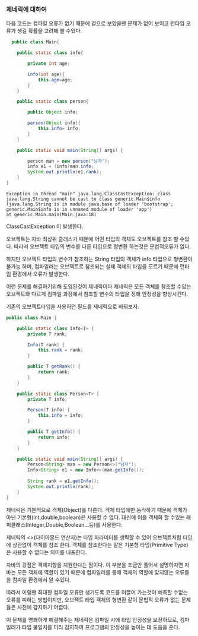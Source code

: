 ### 제네릭에 대하여


다음 코드는 컴파일 오류가 없기 때문에
겉으로 보았을땐 문제가 없어 보이고 런타임 오류가 생길 확률을 고려해 볼 수있다.


```java
  public class Main{

    public static class info{

        private int age;

        info(int age){
            this.age=age;
        }
    }

    public static class person{

        public Object info;

        person(Object info){
            this.info= info;
        }
    }

    public static void main(String[] args) {

        person man = new person("남자");
        info e1 = (info)man.info;
        System.out.println(e1.rank);
    }
}
```

    Exception in thread "main" java.lang.ClassCastException: class java.lang.String cannot be cast to class generic.Main$info (java.lang.String is in module java.base of loader 'bootstrap'; generic.Main$info is in unnamed module of loader 'app')
	at generic.Main.main(Main.java:18)

ClassCastException 이 발생한다. 

오브젝트는 자바 최상위 클래스기 때문에 어떤 타입의 객체도
오브젝트를 참조 할 수있다. 따라서 오브젝트 타입의 변수를
다른 타입으로 형변환 하는것은 문법적오류가 없다.

하지만 오브젝트 타입의 변수가 참조하는 String 타입의 객체가 info 타입으로 형변환이 불가능 하며, 
컴파일러는 오브젝트로 참조되는 실제 객체의 타입을 모르기 때문에 런타임 환경에서 오류가 발생한다.

이런 문제를 해결하기위해 도입된것이 제네릭이다
제네릭은 모든 객체를 참조할 수있는 오브젝트와 다르게 컴파일 과정에서 참조할 변수의 타입을 정해 안정성을 향상시킨다.


기존의 오브젝트타입을 사용하던 필드를 제네릭으로 바꿔보자.

```java
public class Main {

    public static class Info<T> {
        private T rank;

        Info(T rank) {
            this.rank = rank;
        }

        public T getRank() {
            return rank;
        }
    }

    public static class Person<T> {
        private T info;

        Person(T info) {
            this.info = info;
        }

        public T getInfo() {
            return info;
        }
    }

    public static void main(String[] args) {
        Person<String> man = new Person<>("남자");
        Info<String> e1 = new Info<>(man.getInfo());
        
        String rank = e1.getInfo();
        System.out.println(rank);
    }
}
```

제네릭은 기본적으로 객체(Object)를 다룬다. 객체 타입에만 동작하기 때문에 객체가 아닌 기본형(int,double,boolean)은 사용할 수 없다.
대신에 이를 객체화 할 수있는 래퍼클래스(Integer,Double,Boolean...등)를 사용한다.

제네릭의 <>(다이아몬드 연산자)는 타입 파라미터를 생략할 수 있어 오브젝트처럼 타입에 상관없이 객체를 참조 한다.
객체를 참조한다는 말은 기본형 타입(Primitive Type) 은 사용할 수 없다는 의미를 내포한다.

자바의 강점은 객체지향을 지원한다는 점이다. 이 부분을 조금만 풀어서 설명하자면
자바는 모든 객체에 역할이 있기 때문에 컴파일러를 통해 객체의 역할에 맞지않는 오류들을 컴파일 환경에서 알 수있다.

따라서 이럴땐 최대한 컴파일 오류만 생기도록 코드를 이끌어 가는것이 예측할 수없는 오류를 피하는 방법이지만,
오브젝트 타입 객체의 형변환 같이 문법적 오류가 없는 문제들은 사전에 감지하기 어렵다.

이 문제를 명쾌하게 해결해주는 제네릭은 컴파일 시에 타입 안정성을 보장하므로,
컴파일러가 타입 불일치를 미리 감지하여 프로그램의 안정성을 높이는 데 도움을 준다.